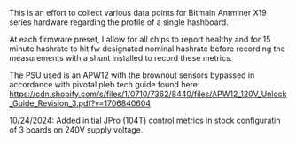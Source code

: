 This is an effort to collect various data points for Bitmain Antminer X19 series hardware regarding the profile of a single hashboard.

At each firmware preset, I allow for all chips to report healthy and for 15 minute hashrate to hit fw designated nominal hashrate before recording the measurements with a shunt installed to record these metrics. 

The PSU used is an APW12 with the brownout sensors bypassed in accordance with pivotal pleb tech guide found here: https://cdn.shopify.com/s/files/1/0710/7362/8440/files/APW12_120V_Unlock_Guide_Revision_3.pdf?v=1706840604

10/24/2024: Added initial JPro (104T) control metrics in stock configuratin of 3 boards on 240V supply voltage.
